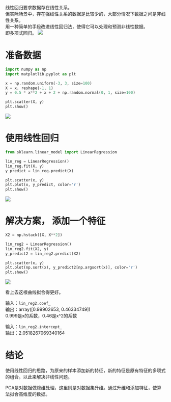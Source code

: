 线性回归要求数据存在线性关系。  
但实际场景中，存在强线性关系的数据是比较少的，大部分情况下数据之间是非线性关系。  
用一种简单的手段改进线性回归法，使得它可以处理和预测非线性数据。  
即多项式回归。
![](http://windmissing.github.io/images/2019/121.jpg)  

# 准备数据

```python
import numpy as np
import matplotlib.pyplot as plt

x = np.random.uniform(-3, 3, size=100)
X = x. reshape(-1, 1)
y = 0.5 * x**2 + x + 2 + np.random.normal(0, 1, size=100)

plt.scatter(X, y)
plt.show()
```

![](http://windmissing.github.io/images/2019/120.png)  

# 使用线性回归

```python
from sklearn.linear_model import LinearRegression

lin_reg = LinearRegression()
lin_reg.fit(X, y)
y_predict = lin_reg.predict(X)

plt.scatter(x, y)
plt.plot(x, y_predict, color='r')
plt.show()
```

![](http://windmissing.github.io/images/2019/122.png)  

# 解决方案， 添加一个特征

```python
X2 = np.hstack([X, X**2])

lin_reg2 = LinearRegression()
lin_reg2.fit(X2, y)
y_predict2 = lin_reg2.predict(X2)

plt.scatter(x, y)
plt.plot(np.sort(x), y_predict2[np.argsort(x)], color='r')
plt.show()
```

![](http://windmissing.github.io/images/2019/123.png)  

看上去这根曲线拟合得更好。  

输入：`lin_reg2.coef_ `  
输出：array([0.99902653, 0.46334749])  
0.999是x的系数，0.46是x^2的系数  

输入：`lin_reg2.intercept_`  
输出：2.0518267069340164  

# 结论

使用线性回归的思路，为原来的样本添加新的特征，新的特征是原有特征的多项式的组合。以此来解决非线性问题。  

PCA是对数据做降维处理，这里则是对数据集升维。通过升维和添加特征，使算法拟合高维度的数据。  

